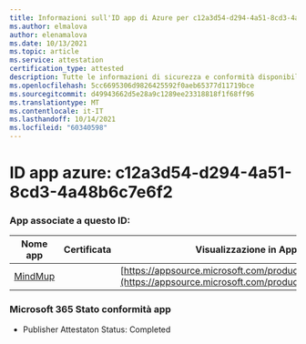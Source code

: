 ```yaml
---
title: Informazioni sull'ID app di Azure per c12a3d54-d294-4a51-8cd3-4a48b6c7e6f2
ms.author: elmalova
author: elenamalova
ms.date: 10/13/2021
ms.topic: article
ms.service: attestation
certification_type: attested
description: Tutte le informazioni di sicurezza e conformità disponibili per c12a3d54-d294-4a51-8cd3-4a48b6c7e6f2.
ms.openlocfilehash: 5cc6695306d9826425592f0aeb65377d11719bce
ms.sourcegitcommit: d49943662d5e28a9c1289ee23318818f1f68ff96
ms.translationtype: MT
ms.contentlocale: it-IT
ms.lasthandoff: 10/14/2021
ms.locfileid: "60340598"
---
```

# <a name="azure-app-id-c12a3d54-d294-4a51-8cd3-4a48b6c7e6f2"></a>ID app azure: c12a3d54-d294-4a51-8cd3-4a48b6c7e6f2


### <a name="apps-associated-with-this-id"></a>App associate a questo ID:
| **Nome app** | **Certificata** | **Visualizzazione in AppSource** |
|--------------|---------------|-----------------------|
| [MindMup](https://docs.microsoft.com/microsoft-365-app-certification/forward/WA200001759) |  | [https://appsource.microsoft.com/product/office/WA200001759](https://appsource.microsoft.com/product/office/WA200001759) |

### <a name="microsoft-365-app-compliance-status"></a>Microsoft 365 Stato conformità app
- Publisher Attestaton Status: Completed
